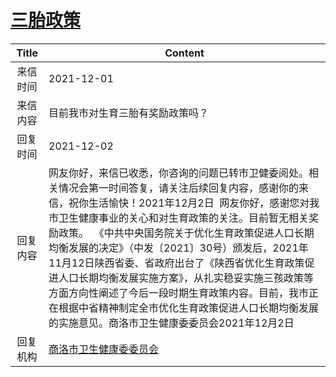 # <a href="http://www.shangluo.gov.cn/zmhd/ldxxxx.jsp?urltype=leadermail.LeaderMailContentUrl&wbtreeid=1112&leadermailid=8287">三胎政策</a>
|Title|Content|
|:---:|---|
|来信时间|2021-12-01|
|来信内容|目前我市对生育三胎有奖励政策吗？|
|回复时间|2021-12-02|
|回复内容|网友你好，来信已收悉，你咨询的问题已转市卫健委阅处。相关情况会第一时间答复，请关注后续回复内容，感谢你的来信，祝你生活愉快！2021年12月2日  网友你好，感谢您对我市卫生健康事业的关心和对生育政策的关注。目前暂无相关奖励政策。  《中共中央国务院关于优化生育政策促进人口长期均衡发展的决定》（中发〔2021〕30号）颁发后，2021年11月12日陕西省委、省政府出台了《陕西省优化生育政策促进人口长期均衡发展实施方案》，从扎实稳妥实施三孩政策等方面方向性阐述了今后一段时期生育政策内容。目前，我市正在根据中省精神制定全市优化生育政策促进人口长期均衡发展的实施意见。商洛市卫生健康委委员会2021年12月2日|
|回复机构|<a href="../../categories/agencies/商洛市卫生健康委委员会.md">商洛市卫生健康委委员会</a>|
